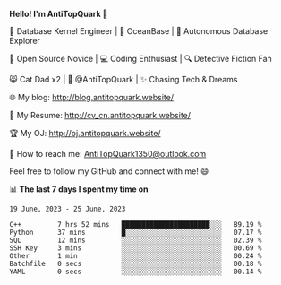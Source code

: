 
**Hello! I'm AntiTopQuark 👋**

🔧 Database Kernel Engineer | 🌊 OceanBase | 🤖 Autonomous Database Explorer

🌱 Open Source Novice | 💻 Coding Enthusiast | 🔍 Detective Fiction Fan

😸 Cat Dad x2 | 🎉 @AntiTopQuark | ✨ Chasing Tech & Dreams

🌐 My blog: http://blog.antitopquark.website/

📄 My Resume: http://cv_cn.antitopquark.website/

🏆 My OJ: http://oj.antitopquark.website/

📧 How to reach me: AntiTopQuark1350@outlook.com

Feel free to follow my GitHub and connect with me! 😄

📊 **The last 7 days I spent my time on** 

<!--START_SECTION:waka-->
```text
19 June, 2023 - 25 June, 2023

C++         7 hrs 52 mins   ██████████████████████░░░   89.19 % 
Python      37 mins         █░░░░░░░░░░░░░░░░░░░░░░░░   07.17 % 
SQL         12 mins         ░░░░░░░░░░░░░░░░░░░░░░░░░   02.39 % 
SSH Key     3 mins          ░░░░░░░░░░░░░░░░░░░░░░░░░   00.69 % 
Other       1 min           ░░░░░░░░░░░░░░░░░░░░░░░░░   00.24 % 
Batchfile   0 secs          ░░░░░░░░░░░░░░░░░░░░░░░░░   00.18 % 
YAML        0 secs          ░░░░░░░░░░░░░░░░░░░░░░░░░   00.14 %
```
<!--END_SECTION:waka-->


